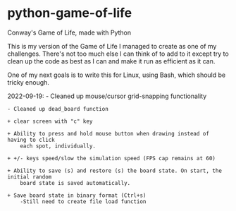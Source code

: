 # python-game-of-life
Conway's Game of Life, made with Python

This is my version of the Game of Life I managed to create as one of my challenges.
There's not too much else I can think of to add to it except try to clean up the code
	as best as I can and make it run as efficient as it can.
	
One of my next goals is to write this for Linux, using Bash, which should be tricky enough.

2022-09-19:
	- Cleaned up mouse/cursor grid-snapping functionality

	- Cleaned up dead_board function
	
	+ clear screen with "c" key

	+ Ability to press and hold mouse button when drawing instead of having to click
		each spot, individually.

	+ +/- keys speed/slow the simulation speed (FPS cap remains at 60)

	+ Ability to save (s) and restore (s) the board state. On start, the initial random
		board state is saved automatically.

	+ Save board state in binary format (Ctrl+s)
		-Still need to create file load function